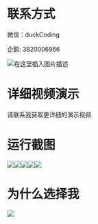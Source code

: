 # 联系方式

微信：duckCoding

企鹅: 3820006966

![在这里插入图片描述](http://upload.cxycsx.vip/91ab4bcb4f2c4c6db86365bb6d6e9c62.jpeg)

# 详细视频演示

请联系我获取更详细的演示视频

# 运行截图

![](http://www.bysj52.com/uploadfile/ueditor/image/202306/%E6%AF%95%E8%AE%BEssm476%E5%9F%BA%E4%BA%8Ejsp%E7%9A%84%E7%BD%91%E4%B8%8A%E5%95%86%E5%9F%8E+jsp%E6%AF%95%E4%B8%9A%E8%AE%BE%E8%AE%A1/5.png)![](http://www.bysj52.com/uploadfile/ueditor/image/202306/%E6%AF%95%E8%AE%BEssm476%E5%9F%BA%E4%BA%8Ejsp%E7%9A%84%E7%BD%91%E4%B8%8A%E5%95%86%E5%9F%8E+jsp%E6%AF%95%E4%B8%9A%E8%AE%BE%E8%AE%A1/1.png)![](http://www.bysj52.com/uploadfile/ueditor/image/202306/%E6%AF%95%E8%AE%BEssm476%E5%9F%BA%E4%BA%8Ejsp%E7%9A%84%E7%BD%91%E4%B8%8A%E5%95%86%E5%9F%8E+jsp%E6%AF%95%E4%B8%9A%E8%AE%BE%E8%AE%A1/4.png)![](http://www.bysj52.com/uploadfile/ueditor/image/202306/%E6%AF%95%E8%AE%BEssm476%E5%9F%BA%E4%BA%8Ejsp%E7%9A%84%E7%BD%91%E4%B8%8A%E5%95%86%E5%9F%8E+jsp%E6%AF%95%E4%B8%9A%E8%AE%BE%E8%AE%A1/3.png)![](http://www.bysj52.com/uploadfile/ueditor/image/202306/%E6%AF%95%E8%AE%BEssm476%E5%9F%BA%E4%BA%8Ejsp%E7%9A%84%E7%BD%91%E4%B8%8A%E5%95%86%E5%9F%8E+jsp%E6%AF%95%E4%B8%9A%E8%AE%BE%E8%AE%A1/2.png)

# 为什么选择我

![](http://upload.cxycsx.vip/%E7%A8%8B%E5%BA%8F%E8%AE%BE%E8%AE%A1.png)


